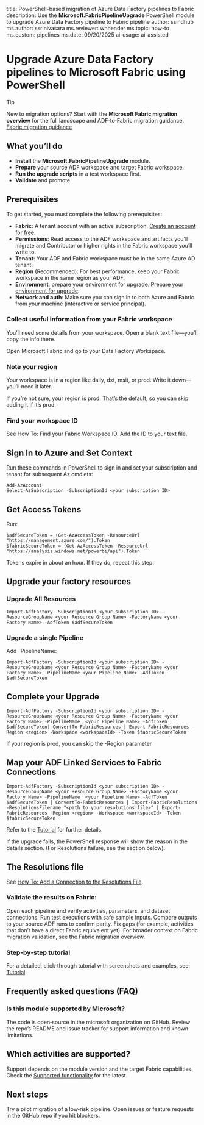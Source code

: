 title: PowerShell-based migration of Azure Data Factory pipelines to Fabric
description: Use the **Microsoft.FabricPipelineUpgrade** PowerShell module to upgrade Azure Data Factory pipeline to Fabric pipeline
author: ssindhub
ms.author: ssrinivasara
ms.reviewer: whhender
ms.topic: how-to
ms.custom: pipelines
ms.date: 09/20/2025
ai-usage: ai-assisted

# Upgrade Azure Data Factory pipelines to Microsoft Fabric using PowerShell
> [!TIP]
> New to migration options? Start with the **Microsoft Fabric migration overview** for the full landscape and ADF‑to‑Fabric migration guidance. [Fabric migration guidance](fabric/fundamentals/migration.md)
## What you’ll do

- **Install** the **Microsoft.FabricPipelineUpgrade** module.
- **Prepare** your source ADF workspace and target Fabric workspace.
- **Run the upgrade scripts** in a test workspace first.
- **Validate** and promote.

## Prerequisites

To get started, you must complete the following prerequisites:

- **Fabric**: A tenant account with an active subscription. [Create an account for free](../fundamentals/fabric-trial.md).
- **Permissions**: Read access to the ADF workspace and artifacts you’ll migrate and Contributor or higher rights in the Fabric workspace you’ll write to.
- **Tenant**: Your ADF and Fabric workspace must be in the same Azure AD tenant.
- **Region** (Recommended): For best performance, keep your Fabric workspace in the same region as your ADF.
- **Environment**: prepare your environment for upgrade. [Prepare your environment for upgrade](migrate-pipelines-prepare-your-environment-for-upgrade.md).
- **Network and auth**: Make sure you can sign in to both Azure and Fabric from your machine (interactive or service principal).

### Collect useful information from your Fabric workspace

You’ll need some details from your workspace. Open a blank text file—you’ll copy the info there.

Open Microsoft Fabric and go to your Data Factory Workspace.

### Note your region
Your workspace is in a region like daily, dxt, msit, or prod. Write it down—you’ll need it later.

If you’re not sure, your region is prod. That’s the default, so you can skip adding it if it’s prod.

### Find your workspace ID
See How To: Find your Fabric Workspace ID. Add the ID to your text file.

## Sign In to Azure and Set Context
Run these commands in PowerShell to sign in and set your subscription and tenant for subsequent Az cmdlets:
```
Add-AzAccount 
Select-AzSubscription -SubscriptionId <your subscription ID>
```

## Get Access Tokens
Run:
```
$adfSecureToken = (Get-AzAccessToken -ResourceUrl "https://management.azure.com/").Token
$fabricSecureToken = (Get-AzAccessToken -ResourceUrl "https://analysis.windows.net/powerbi/api").Token
```

Tokens expire in about an hour. If they do, repeat this step.

## Upgrade your factory resources
### Upgrade All Resources
```
Import-AdfFactory -SubscriptionId <your subscription ID> -ResourceGroupName <your Resource Group Name> -FactoryName <your Factory Name> -AdfToken $adfSecureToken
```
### Upgrade a single Pipeline
Add -PipelineName:
```
Import-AdfFactory -SubscriptionId <your subscription ID> -ResourceGroupName <your Resource Group Name> -FactoryName <your Factory Name> -PipelineName <your Pipeline Name> -AdfToken $adfSecureToken
```
## Complete your Upgrade

```
Import-AdfFactory -SubscriptionId <your subscription ID> -ResourceGroupName <your Resource Group Name> -FactoryName <your Factory Name> -PipelineName  <your Pipeline Name> -AdfToken $adfSecureToken| ConvertTo-FabricResources | Export-FabricResources -Region <region> -Workspace <workspaceId> -Token $fabricSecureToken
```
If your region is prod, you can skip the -Region parameter

## Map your ADF Linked Services to Fabric Connections

```
Import-AdfFactory -SubscriptionId <your subscription ID> -ResourceGroupName <your Resource Group Name> -FactoryName <your Factory Name> -PipelineName  <your Pipeline Name> -AdfToken $adfSecureToken | ConvertTo-FabricResources | Import-FabricResolutions -ResolutionsFilename "<path to your resolutions file>" | Export-FabricResources -Region <region> -Workspace <workspaceId> -Token $fabricSecureToken
```
Refer to the [Tutorial](migrate-pipelines-powershell-upgrade-module-tutorial.md) for further details.

If the upgrade fails, the PowerShell response will show the reason in the details section.
(For Resolutions failure, see the section below).

## The Resolutions file
See [How To: Add a Connection to the Resolutions File](migrate-pipelines-powershell-upgrade-module-how-to-add-a-connection-to-the-resolutions-file).

### Validate the results on Fabric:

Open each pipeline and verify activities, parameters, and dataset connections.
Run test executions with safe sample inputs.
Compare outputs to your source ADF runs to confirm parity.
Fix gaps (for example, activities that don’t have a direct Fabric equivalent yet).
For broader context on Fabric migration validation, see the Fabric migration overview. 

### Step‑by‑step tutorial

For a detailed, click‑through tutorial with screenshots and examples, see:
[Tutorial](migrate-pipelines-powershell-upgrade-module-tutorial.md).

## Frequently asked questions (FAQ)

### Is this module supported by Microsoft?

The code is open‑source in the microsoft organization on GitHub. Review the repo’s README and issue tracker for support information and known limitations. 

## Which activities are supported?
Support depends on the module version and the target Fabric capabilities. Check the [Supported functionality](migrate-pipelines-powershell-upgrade-module-supported-functionality) for the latest.

## Next steps

Try a pilot migration of a low‑risk pipeline.
Open issues or feature requests in the GitHub repo if you hit blockers.
